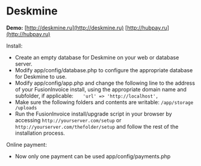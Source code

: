 Deskmine
==========

**Demo:** [http://deskmine.ru](http://deskmine.ru) [http://hubpay.ru](http://hubpay.ru)

Install:
* Create an empty database for Deskmine on your web or database server.
* Modify app/config/database.php to configure the appropriate database for Deskmine to use.
* Modify app/config/app.php and change the following line to the address of your FusionInvoice install, using the appropriate domain name and subfolder, if applicable:
 `   'url' => 'http://localhost',`
* Make sure the following folders and contents are writable:
`/app/storage
/uploads`
* Run the FusionInvoice install/upgrade script in your browser by accessing `http://yourserver.com/setup` or `http://yourserver.com/thefolder/setup` and follow the rest of the installation process.



Online payment:
* Now only one payment can be used app/config/payments.php 
